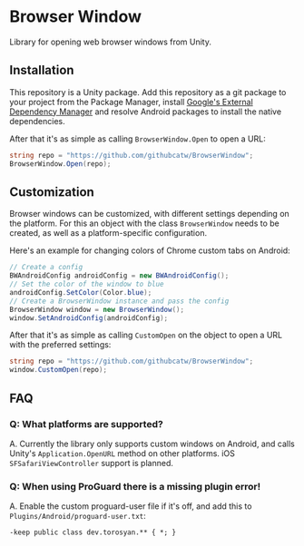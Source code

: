 # Browser Window
Library for opening web browser windows from Unity.

## Installation
This repository is a Unity package. Add this repository as a git package to your project from the Package Manager, install [Google's External Dependency Manager](https://github.com/googlesamples/unity-jar-resolver) and resolve Android packages to install the native dependencies.

After that it's as simple as calling `BrowserWindow.Open` to open a URL:
```c#
string repo = "https://github.com/githubcatw/BrowserWindow";
BrowserWindow.Open(repo);
```

## Customization
Browser windows can be customized, with different settings depending on the platform. For this an object with the class `BrowserWindow` needs to be created, as well as a platform-specific configuration.

Here's an example for changing colors of Chrome custom tabs on Android:
```c#
// Create a config
BWAndroidConfig androidConfig = new BWAndroidConfig();
// Set the color of the window to blue
androidConfig.SetColor(Color.blue);
// Create a BrowserWindow instance and pass the config
BrowserWindow window = new BrowserWindow();
window.SetAndroidConfig(androidConfig);
```

After that it's as simple as calling `CustomOpen` on the object to open a URL with the preferred settings:
```c#
string repo = "https://github.com/githubcatw/BrowserWindow";
window.CustomOpen(repo);
```

## FAQ

### Q: What platforms are supported?
A. Currently the library only supports custom windows on Android, and calls Unity's `Application.OpenURL` method on other platforms. iOS `SFSafariViewController` support is planned.

### Q: When using ProGuard there is a missing plugin error!
A. Enable the custom proguard-user file if it's off, and add this to `Plugins/Android/proguard-user.txt`:
```
-keep public class dev.torosyan.** { *; }
```
